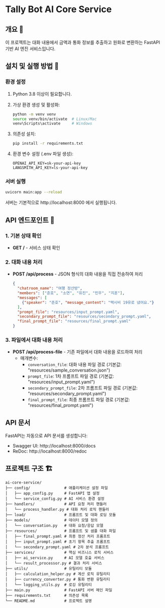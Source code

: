 # Tally Bot AI Core Service

## 개요 🌟

이 프로젝트는 대화 내용에서 금액과 통화 정보를 추출하고 원화로 변환하는 FastAPI 기반 AI 엔진 서비스입니다.

## 설치 및 실행 방법 🚀

### 환경 설정

1. Python 3.8 이상이 필요합니다.
2. 가상 환경 생성 및 활성화:
   ```bash
   python -m venv venv
   source venv/bin/activate  # Linux/Mac
   venv\Scripts\activate     # Windows
   ```

3. 의존성 설치:
   ```bash
   pip install -r requirements.txt
   ```

4. 환경 변수 설정 (.env 파일 생성):
   ```
   OPENAI_API_KEY=sk-your-api-key
   LANGSMITH_API_KEY=ls-your-api-key
   ```

### 서버 실행

```bash
uvicorn main:app --reload
```

서버는 기본적으로 http://localhost:8000 에서 실행됩니다.


## API 엔드포인트 📡

### 1. 기본 상태 확인
- **GET /** - 서비스 상태 확인

### 2. 대화 내용 처리
- **POST /api/process** - JSON 형식의 대화 내용을 직접 전송하여 처리
  ```json
  {
    "chatroom_name": "여행 정산방",
    "members": ["준호", "소연", "유진", "민우", "지훈"],
    "messages": [
      {"speaker": "준호", "message_content": "택시비 19유로 냈어요."}
    ],
    "prompt_file": "resources/input_prompt.yaml",
    "secondary_prompt_file": "resources/secondary_prompt.yaml",
    "final_prompt_file": "resources/final_prompt.yaml"
  }
  ```

### 3. 파일에서 대화 내용 처리
- **POST /api/process-file** - 기존 파일에서 대화 내용을 로드하여 처리
  - 매개변수:
    - `conversation_file`: 대화 내용 파일 경로 (기본값: "resources/sample_conversation.json")
    - `prompt_file`: 1차 프롬프트 파일 경로 (기본값: "resources/input_prompt.yaml")
    - `secondary_prompt_file`: 2차 프롬프트 파일 경로 (기본값: "resources/secondary_prompt.yaml")
    - `final_prompt_file`: 최종 프롬프트 파일 경로 (기본값: "resources/final_prompt.yaml")

## API 문서

FastAPI는 자동으로 API 문서를 생성합니다:
- Swagger UI: http://localhost:8000/docs
- ReDoc: http://localhost:8000/redoc

## 프로젝트 구조 🏗️

```text
ai-core-service/
├── config/               # 애플리케이션 설정 파일
│   ├── app_config.py     # FastAPI 앱 설정
│   └── service_config.py # AI 서비스 환경 설정
├── handlers/             # API 요청 처리 핸들러
│   └── process_handler.py # 대화 처리 로직 핸들러
├── load/                 # 프롬프트 및 대화 로딩 모듈
├── models/               # 데이터 모델 정의
│   └── conversation.py   # 대화 요청/응답 모델
├── resources/            # 프롬프트 및 샘플 대화 파일
│   ├── final_prompt.yaml # 최종 정산 처리 프롬프트
│   ├── input_prompt.yaml # 초기 항목 추출 프롬프트
│   └── secondary_prompt.yaml # 2차 분석 프롬프트
├── services/             # 핵심 비즈니스 로직 서비스
│   ├── ai_service.py     # AI 모델 호출 서비스
│   └── result_processor.py # 결과 처리 서비스 
├── utils/                # 유틸리티 모듈
│   ├── calculation_helper.py # 계산 로직 유틸리티
│   ├── currency_converter.py # 통화 변환 유틸리티
│   └── logging_utils.py  # 로깅 유틸리티
├── main.py               # FastAPI 서버 메인 파일
├── requirements.txt      # 의존성 목록
└── README.md             # 프로젝트 설명
```
